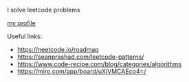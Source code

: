 I solve leetcode problems

[my profile](https://leetcode.com/anuritto/)

Useful links: 
- https://neetcode.io/roadmap
- https://seanprashad.com/leetcode-patterns/
- https://www.code-recipe.com/blog/categories/algorithms
- https://miro.com/app/board/uXjVMCAEco4=/
